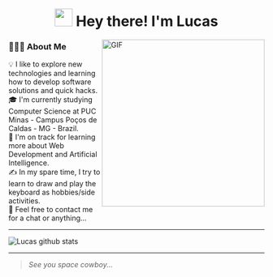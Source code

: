 <p align="center"> <h1 align="center"> <img src="https://media.giphy.com/media/hvRJCLFzcasrR4ia7z/giphy.gif" width="35px"> Hey there! I'm Lucas</h1> </p>


<img align="right" alt="GIF" src="https://64.media.tumblr.com/0db54d53e5a8e374ad13a4162e69093b/tumblr_mf5v1uX4Pn1rlzw9do1_500.gif" width="320" height="330" />

### 👨🏻‍💻 About Me

💡 I like to explore new technologies and learning how to develop software solutions and quick hacks.\
🎓 I'm currently studying Computer Science at PUC Minas - Campus Poços de Caldas - MG - Brazil.\
🌱 I'm on track for learning more about Web Development and Artificial Intelligence.\
✍️ In my spare time, I try to learn to draw and play the keyboard as hobbies/side activities.\
💬 Feel free to contact me for a chat or anything...
___
![Lucas github stats](https://github-readme-stats.vercel.app/api?username=lucasspaiva&show_icons=true&theme=onedark) 
___
> *See you space cowboy...*
